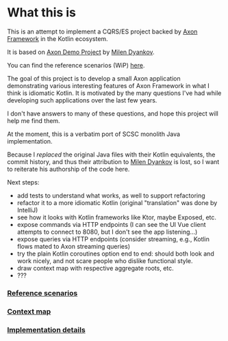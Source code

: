 # What this is

This is an attempt to implement a CQRS/ES project backed by [Axon Framework](https://www.axoniq.io) in the Kotlin ecosystem. 

It is based on [Axon Demo Project](https://github.com/azzazzel/scsc) by [Milen Dyankov](https://github.com/azzazzel).

You can find the reference scenarios (WiP) [here](docs/ReferenceScenarios.md).

The goal of this project is to develop a small Axon application demonstrating various interesting features of Axon Framework
in what I think is idiomatic Kotlin. It is motivated by the many questions I've had while developing such applications 
over the last few years.

I don't have answers to many of these questions, and hope this project will help me find them. 

At the moment, this is a verbatim port of SCSC monolith Java implementation.

Because I _replaced_ the original Java files with their Kotlin equivalents, the commit history,
and thus their attribution to [Milen Dyankov](https://github.com/azzazzel) is lost, so I want to 
reiterate his authorship of the code here.

Next steps:
- add tests to understand what works, as well to support refactoring
- refactor it to a more idiomatic Kotlin (original "translation" was done by IntelliJ)
- see how it looks with Kotlin frameworks like Ktor, maybe Exposed, etc. 
- expose commands via HTTP endpoints (I can see the UI Vue client attempts to connect to 8080, but I don't see the app listening...)
- expose queries via HTTP endpoints (consider streaming, e.g., Kotlin flows mated to Axon streaming queries)
- try the plain Kotlin coroutines option end to end: should both look and work nicely, and not scare people who dislike functional style.
- draw context map with respective aggregate roots, etc. 
- ???

### [Reference scenarios](docs/ReferenceScenarios.md)

### [Context map](docs/ContextMap.md)

### [Implementation details](docs/ImplementationDetails.md)


